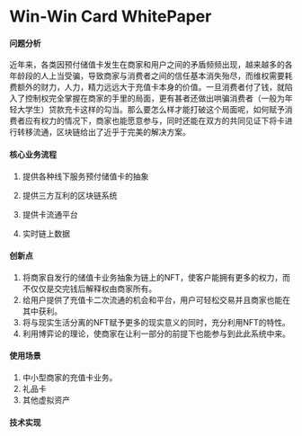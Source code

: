 # Win-Win Card WhitePaper

#### 问题分析

近年来，各类因预付储值卡发生在商家和用户之间的矛盾频频出现，越来越多的各年龄段的人上当受骗，导致商家与消费者之间的信任基本消失殆尽，而维权需要耗费额外的财力，人力，精力远远大于充值卡本身的价值。一旦消费者付了钱，就陷入了控制权完全掌握在商家的手里的局面，更有甚者还做出哄骗消费者（一般为年轻大学生）贷款充卡这样的勾当。那么要怎么样才能打破这个局面呢，如何赋予消费者应有权力的情况下，商家也能愿意参与，同时还能在双方的共同见证下将卡进行转移流通，区块链给出了近乎于完美的解决方案。



#### 核心业务流程

1. 提供各种线下服务预付储值卡的抽象

   

2. 提供三方互利的区块链系统

   

3. 提供卡流通平台

   

4. 实时链上数据

#### 创新点

1. 将商家自发行的储值卡业务抽象为链上的NFT，使客户能拥有更多的权力，而不仅仅是交完钱后解释权由商家所有。
2. 给用户提供了充值卡二次流通的机会和平台，用户可轻松交易并且商家也能在其中获利。
3. 将与现实生活分离的NFT赋予更多的现实意义的同时，充分利用NFT的特性。
4. 利用博弈论的理论，使商家在让利一部分的前提下也能参与到此此系统中来。

#### 使用场景

1. 中小型商家的充值卡业务。
2. 礼品卡
3. 其他虚拟资产

#### 技术实现
